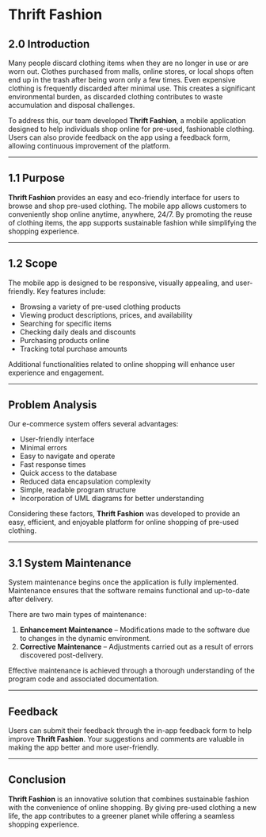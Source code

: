 # Thrift Fashion

## 2.0 Introduction

Many people discard clothing items when they are no longer in use or are worn out. Clothes purchased from malls, online stores, or local shops often end up in the trash after being worn only a few times. Even expensive clothing is frequently discarded after minimal use. This creates a significant environmental burden, as discarded clothing contributes to waste accumulation and disposal challenges.  

To address this, our team developed **Thrift Fashion**, a mobile application designed to help individuals shop online for pre-used, fashionable clothing. Users can also provide feedback on the app using a feedback form, allowing continuous improvement of the platform.

---

## 1.1 Purpose

**Thrift Fashion** provides an easy and eco-friendly interface for users to browse and shop pre-used clothing. The mobile app allows customers to conveniently shop online anytime, anywhere, 24/7. By promoting the reuse of clothing items, the app supports sustainable fashion while simplifying the shopping experience.

---

## 1.2 Scope

The mobile app is designed to be responsive, visually appealing, and user-friendly. Key features include:

- Browsing a variety of pre-used clothing products  
- Viewing product descriptions, prices, and availability  
- Searching for specific items  
- Checking daily deals and discounts  
- Purchasing products online  
- Tracking total purchase amounts  

Additional functionalities related to online shopping will enhance user experience and engagement.

---

## Problem Analysis

Our e-commerce system offers several advantages:

- User-friendly interface  
- Minimal errors  
- Easy to navigate and operate  
- Fast response times  
- Quick access to the database  
- Reduced data encapsulation complexity  
- Simple, readable program structure  
- Incorporation of UML diagrams for better understanding  

Considering these factors, **Thrift Fashion** was developed to provide an easy, efficient, and enjoyable platform for online shopping of pre-used clothing.

---

## 3.1 System Maintenance

System maintenance begins once the application is fully implemented. Maintenance ensures that the software remains functional and up-to-date after delivery.  

There are two main types of maintenance:  

1. **Enhancement Maintenance** – Modifications made to the software due to changes in the dynamic environment.  
2. **Corrective Maintenance** – Adjustments carried out as a result of errors discovered post-delivery.  

Effective maintenance is achieved through a thorough understanding of the program code and associated documentation.

---

## Feedback

Users can submit their feedback through the in-app feedback form to help improve **Thrift Fashion**. Your suggestions and comments are valuable in making the app better and more user-friendly.

---

## Conclusion

**Thrift Fashion** is an innovative solution that combines sustainable fashion with the convenience of online shopping. By giving pre-used clothing a new life, the app contributes to a greener planet while offering a seamless shopping experience.

